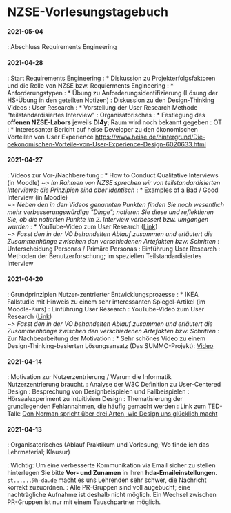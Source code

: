 # NZSE-Vorlesungstagebuch


<!-- #### 2020-07-14
: Themen
: * Festlegung der Klausur-relevanten Themengebiete
: * Besprechung der SoSe 2017-Klausur
: * Fragen der Studierenden (Hauptteil) -->


<!-- #### 2020-07-07
: Themen
: * Recap Thinking Aloud Methode
: * Auswertung von Usability Tests
: * IBM Computer Usability Satisfaction Questionnaires 
: * Evaluierung
: * Klausurvorbesprechung
: * Aufgaben zur Klausurvorbereitung -->


<!-- #### 2020-06-30
: Themen
: * Usability Evaluierungsmethoden
: Videos zum Thinking Aloud
: * <https://www.youtube.com/watch?v=thNZIZmMDQo> (ausführlicheres Beispiel)
: * <https://www.youtube.com/watch?v=yRjkgsKI5xs> (Deutsch, mit Beispiel)
: * <https://www.youtube.com/watch?v=qQxq5Muo5GI> (Explanations in English) -->


<!-- #### 2020-06-23
: Themen:
: * AsyncTask (ausführliche Informationen dazu in den ergänzenden Android Unterlagen)
: * JSON
: * RecyclerView -->


<!-- #### 2020-06-16
: Themen:
: * Beantwortung der offenen Fragen aus der letzten Einheit
: * Recap Singleton-Entwurfsmuster
: * Recap Serialisierbare Singletons 
: * Persistierung in Android
: * AsyncTask (nur angerissen; mehr in der nä. Einheit) -->



<!-- #### 2020-06-09
: Themen: 
: * Erzeugung von Landscape-Layout im Designer
: * Größenmaß dp
: * Event-Handling 
: * Inter-Activity Kommunikation und Datenaustausch (siehe [YouTube-Video](https://youtu.be/ZIJe4QEnlcY))
: * Implementierung der Toolbar zur Navigation zwischen Activities (mehr Infos siehe [begleitende Android Literatur](https://projects.fbi.h-da.de/~s.zander/nzse/vorlesung/android/html/actionbar/) oder die [Codepath-Doku](https://guides.codepath.com/android/Using-the-App-Toolbar))
: Themen (2. Teil – optional)
: * Java-Klassen
: * Serializable
: * Input-/Output-Streams ([gut aufbereitete Übersicht](http://tutorials.jenkov.com/java-io/overview.html))
: * Singleton-Entwuftsmuster
: * Serialisierbare Singletons (Datenmodellspeicherung)
: Meinungsbild zu Live-Beispielen vs. Folien-basierte Vorstellung/Vorlesung: 
: * 48 : 20 pro Beibehaltung Live-Beispiele (bei ca. 17 Enthaltungen)
: * Vereinbarung: __Live-Beispiele werden beibehalten aber der Bezug zu den Unterlagen wird stärker herausgestellt.__
: im Selbststudium:
: * Einbinden der bereitgestellten Kommunikationsklasse für den TV-Server (siehe [YouTube-Video](https://youtu.be/7xHfh2DVW3A)) 
: * Android Application Model & Android Lifecycle (mehr Infos dazu im YouTube-[Video #1](https://youtu.be/l7adwciujn4) und [Video #2](https://youtu.be/UJN3AL4tiqw)) -->


<!-- #### 2020-06-02
: Einführung Android gestartet
: Es gibt eine separate Einheit mit ausgewähltem Android-Material zum Selbststudium oder zum Nachschlagen im Moodle-Kurs
: Die wesentlichen Bestandteile von Android-Projekten und von AndroidStudio  (Manifest, Java-Klassen mit App-Logik, Resourcen, Designer) wurden in Form eines Tutorials vorgestellt
: Erzeugung von Landscape-Layout auf die kommende Einheit verschoben -->


<!-- #### 2020-05-26
: Abschluss Visual Design 
: Themengebiet zu dynamischem Layout nicht besprochen und auch nicht klausurrelevant
: Klausurmodus und Hintergründe dazu besprochen 
: Aufgabe zur Navigationsübersicht aus SoSe 2017-Klausur besprochen -->


<!-- #### 2020-05-19
: Erster Teil Visual Design bis einschl. Interaction Design. Fortsetzung Content Comprehension und Content Usability in der nächsten Einheit.
: Zusätzliches Video zu Aufgabe und Rolle von Analyseklassen in UCD/NZSE  
  <https://www.youtube.com/watch?v=_JWjL2nwKhE> -->


<!-- #### 2020-05-12
: Tolle Videos über das Paper Prototyping 
: * Bsp. 1 zum Testen von Paper Prototypen  
    <https://www.youtube.com/watch?v=GrV2SZuRPv0>
: * Bsp. 2  
    <https://www.youtube.com/watch?v=9wQkLthhHKA>
: * Paper Prototyping and Sketching (Google for Startups)  
    <https://www.youtube.com/watch?v=JMjozqJS44M> -->


#### 2021-05-04
: Abschluss Requirements Engineering




#### 2021-04-28
: Start Requirements Engineering
: * Diskussion zu Projekterfolgsfaktoren und die Rolle von NZSE bzw. Requierments Engineering
: * Anforderungstypen
: * Übung zu Anforderungsidentifizierung (Lösung der HS-Übung in den geteilten Notizen)
: Diskussion zu den Design-Thinking Videos
: User Research
: * Vorstellung der User Research Methode "teilstandardisiertes Interview"
: Organisatorisches
: * Festlegung des **offenen NZSE-Labors** jeweils **DI4y**; Raum wird noch bekannt gegeben
: OT
: * Interessanter Bericht auf heise Developer zu den ökonomischen Vorteilen von User Experience
    <https://www.heise.de/hintergrund/Die-oekonomischen-Vorteile-von-User-Experience-Design-6020633.html>


<!-- : Schwerpunkte
: * Stakeholder
: * Arten von Anforderungen
: * Quantifizierung
: * Systemkontextanalyse & KANO-Modell -->



#### 2021-04-27
: Videos zur Vor-/Nachbereitung
: * How to Conduct Qualitative Interviews (in Moodle) 
    _~> Im Rahmen von NZSE sprechen wir von teilstandardisierten Interviews; die Prinzipien sind aber identisch_
: * Examples of a Bad / Good Interview (in Moodle)  
    _~> Neben den in den Videos genannten Punkten finden Sie noch wesentlich mehr verbesserungswürdige "Dinge"; notieren Sie diese und reflektieren Sie, ob die notierten Punkte im 2. Interview verbessert bzw. umgangen wurden_
: * YouTube-Video zum User Research  ([Link](https://youtu.be/qA0DlfghMAY))  
    _~> Fasst den in der VO behandelten Ablauf zusammen und erläutert die Zusammenhänge zwischen den verschiedenen Artefakten bzw. Schritten_
: Unterscheidung Personas / Primäre Personas
: Einführung User Research
: Methoden der Benutzerforschung; im speziellen Teilstandardisiertes Interview 




#### 2021-04-20
: Grundprinzipien Nutzer-zentrierter Entwicklungsprozesse
: * IKEA Fallstudie mit Hinweis zu einem sehr interessanten Spiegel-Artikel (im Moodle-Kurs)
: Einführung User Research
: YouTube-Video zum User Research  ([Link](https://youtu.be/qA0DlfghMAY))  
    _~> Fasst den in der VO behandelten Ablauf zusammen und erläutert die Zusammenhänge zwischen den verschiedenen Artefakten bzw. Schritten_
: Zur Nachbearbeitung der Motivation
: * Sehr schönes Video zu einem Design-Thinking-basierten Lösungsansatz (Das SUMMO-Projekt): [Video](https://lernen.h-da.de/mod/resource/view.php?id=359759)

 

#### 2021-04-14
: Motivation zur Nutzerzentrierung / Warum die Informatik Nutzerzentrierung braucht.
: Analyse der W3C Definition zu User-Centered Design
: Besprechung von Designbeispielen und Fallbeispielen
: Hörsaalexperiment zu intuitiviem Design
: Thematisierung der grundlegenden Fehlannahmen, die häufig gemacht werden
: Link zum TED-Talk:  [Don Norman spricht über drei Arten, wie Design uns glücklich macht](https://www.youtube.com/watch?v=RlQEoJaLQRA)

#### 2021-04-13
: Organisatorisches (Ablauf Praktikum und Vorlesung; Wo finde ich das Lehrmaterial; Klausur)

: Wichtig: Um eine verbesserte Kommunikation via Email sicher zu stellen hinterlegen Sie bitte **Vor- und Zunamen** in Ihren **hda-Emaileinstellungen**. `st......@h-da.de` macht es uns Lehrenden sehr schwer, die Nachricht korrekt zuzuordnen. 
: Alle PR-Gruppen sind voll augebucht; eine nachträgliche Aufnahme ist deshalb nicht möglich. Ein Wechsel zwischen PR-Gruppen ist nur mit einem Tauschpartner möglich.
